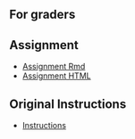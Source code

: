 ## For graders

## Assignment

* [Assignment  Rmd](https://github.com/Liondance/RepData_PeerAssessment1/blob/master/PA1_template.Rmd)
* [Assignment HTML](https://github.com/Liondance/RepData_PeerAssessment1/blob/master/PA1_template.html)

## Original Instructions

* [Instructions](https://github.com/Liondance/RepData_PeerAssessment1/blob/master/Instructions.md)
